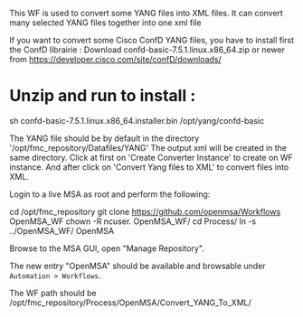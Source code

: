 This WF is used to convert some YANG files into XML files.
It can convert many selected YANG files together into one xml file

If you want to convert some Cisco ConfD YANG files, you have to install first the ConfD librairie :
   Download confd-basic-7.5.1.linux.x86_64.zip or newer from https://developer.cisco.com/site/confD/downloads/   
   # Unzip and run to install :
   sh confd-basic-7.5.1.linux.x86_64.installer.bin /opt/yang/confd-basic
 

The YANG file should be by default in the directory '/opt/fmc_repository/Datafiles/YANG'
The output xml will be created in the same directory.
Click at first on 'Create Converter Instance' to create on WF instance. And after click on 'Convert Yang files to XML' to convert files into XML. 


Login to a live MSA as root and perform the following:

  cd /opt/fmc_repository
  git clone https://github.com/openmsa/Workflows OpenMSA_WF
  chown -R ncuser. OpenMSA_WF/
  cd Process/
  ln -s ../OpenMSA_WF/ OpenMSA

Browse to the MSA GUI, open "Manage Repository".

The new entry "OpenMSA" should be available and browsable under `Automation > Workflows`.

The WF path should be /opt/fmc_repository/Process/OpenMSA/Convert_YANG_To_XML/
